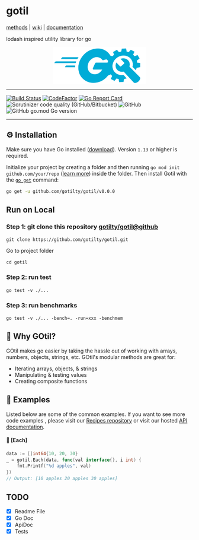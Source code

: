 # gotil

[methods](https://github.com/gotilty/gotil/wiki/methods) | [wiki](https://github.com/gotilty/gotil/wiki) | [documentation](https://gotilty.github.io/gotil/#/) 



lodash inspired utility library for go



<img src="images/gotil.png" width="250" height="100" style="display: block; margin: 0 auto">


------------


[![Build Status](https://scrutinizer-ci.com/g/gotilty/gotil/badges/build.png?b=master)](https://scrutinizer-ci.com/g/gotilty/gotil/build-status/master)
[![CodeFactor](https://www.codefactor.io/repository/github/gotilty/gotil/badge)](https://www.codefactor.io/repository/github/gotilty/gotil)
[![Go Report Card](https://goreportcard.com/badge/github.com/gotilty/gotil)](https://goreportcard.com/report/github.com/gotilty/gotil)
![Scrutinizer code quality (GitHub/Bitbucket)](https://img.shields.io/scrutinizer/quality/g/gotilty/gotil/master)
![GitHub](https://img.shields.io/github/license/gotilty/gotil)
![GitHub go.mod Go version](https://img.shields.io/github/go-mod/go-version/gotilty/gotil)

------------
## ⚙️ Installation

Make sure you have Go installed ([download](https://go.dev/dl/)). Version `1.13` or higher is required.

Initialize your project by creating a folder and then running `go mod init github.com/your/repo` ([learn more](https://go.dev/blog/using-go-modules)) inside the folder. Then install Gotil with the [`go get`](https://pkg.go.dev/cmd/go/#hdr-Add_dependencies_to_current_module_and_install_them) command:

```bash
go get -u github.com/gotilty/gotil/v0.0.0
```

## Run on Local

### Step 1: git clone this repository [gotilty/gotil@github](https://github.com/gotilty/gotil)

```
git clone https://github.com/gotilty/gotil.git
```

Go to project folder

```
cd gotil
```

### Step 2: run test

```
go test -v ./...
```

### Step 3: run benchmarks

```
go test -v ./... -bench=. -run=xxx -benchmem
```

## 🎯 Why GOtil?

GOtil makes go easier by taking the hassle out of working with arrays,
numbers, objects, strings, etc. GOtil's modular methods are great for:

- Iterating arrays, objects, & strings
- Manipulating & testing values
- Creating composite functions

## 👀 Examples

Listed below are some of the common examples. If you want to see more code examples , please visit our [Recipes repository](https://github.com/gotilty/gotil) or visit our hosted [API documentation](https://gotilty.github.io/gotil/#/).

#### 📖 [**Each**]

```go
data := []int64{10, 20, 30}
_ = gotil.Each(data, func(val interface{}, i int) {
    fmt.Printf("%d apples", val)
})
// Output: [10 apples 20 apples 30 apples]
```



## TODO

- [x] Readme File
- [x] Go Doc
- [x] ApiDoc
- [x] Tests

